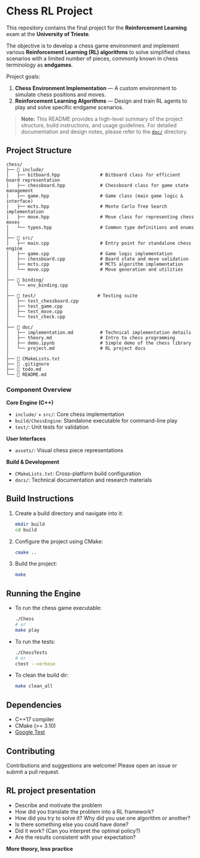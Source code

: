 # Chess RL Project

This repository contains the final project for the **Reinforcement Learning** exam at the **University of Trieste**.

The objective is to develop a chess game environment and implement various **Reinforcement Learning (RL) algorithms** to solve simplified chess scenarios with a limited number of pieces, commonly known in chess terminology as **endgames**.

Project goals:

1. **Chess Environment Implementation** — A custom environment to simulate chess positions and moves.
2. **Reinforcement Learning Algorithms** — Design and train RL agents to play and solve specific endgame scenarios.


> **Note:** This README provides a high-level summary of the project structure, build instructions, and usage guidelines. For detailed documentation and design notes, please refer to the [`doc/`](./doc/) directory.



## Project Structure

```
chess/                              
├── 📁 include/                    
│   ├── bitboard.hpp               # Bitboard class for efficient board representation
│   ├── chessboard.hpp             # Chessboard class for game state management
│   ├── game.hpp                   # Game class (main game logic & interface)
│   ├── mcts.hpp                   # Monte Carlo Tree Search implementation
│   ├── move.hpp                   # Move class for representing chess moves
│   └── types.hpp                  # Common type definitions and enums
│
├── 📁 src/                       
│   ├── main.cpp                   # Entry point for standalone chess engine
│   ├── game.cpp                   # Game logic implementation
│   ├── chessboard.cpp             # Board state and move validation
│   ├── mcts.cpp                   # MCTS algorithm implementation
│   └── move.cpp                   # Move generation and utilities
│
├── 📁 binding/                    
│   └── env_binding.cpp            
│
├── 📁 test/                       # Testing suite
│   ├── test_chessboard.cpp        
│   ├── test_game.cpp              
│   ├── test_move.cpp              
│   └── test_check.cpp             
│
├── 📁 doc/                        
│   ├── implementation.md          # Technical implementation details
│   ├── theory.md                  # Intro to chess programming
│   ├── demo.ipynb                 # Simple demo of the chess library 
│   └── project.md                 # RL project docs
│
├── 🔧 CMakeLists.txt              
├── 🚫 .gitignore                  
├── 📝 todo.md                    
└── 📖 README.md                   
```

### Component Overview

**Core Engine (C++)**
- `include/` + `src/`: Core chess implementation
- `build/ChessEngine`: Standalone executable for command-line play
- `test/`: Unit tests for validation

**User Interfaces**
- `assets/`: Visual chess piece representations

**Build & Development**
- `CMakeLists.txt`: Cross-platform build configuration
- `docs/`: Technical documentation and research materials

## Build Instructions

1. Create a build directory and navigate into it:
    ```sh
    mkdir build
    cd build
    ```

2. Configure the project using CMake:
    ```sh
    cmake ..
    ```

3. Build the project:
    ```sh
    make
    ```

## Running the Engine

- To run the chess game executable:
    ```sh
    ./Chess
    # or
    make play
    ```

- To run the tests:
    ```sh
    ./ChessTests
    # or
    ctest --verbose
    ```

- To clean the build dir:
    ```sh
    make clean_all
    ```


## Dependencies

- C++17 compiler
- CMake (>= 3.10)
- [Google Test](https://github.com/google/googletest)

## Contributing

Contributions and suggestions are welcome! Please open an issue or submit a pull request.

## RL project presentation

- Describe and motivate the problem
- How did you translate the problem into a RL framework?
- How did you try to solve it? Why did you use one algorithm or another?
- Is there something else you could have done?
- Did it work? (Can you interpret the optimal policy?)
- Are the results consistent with your expectation?

**More theory, less practice**

